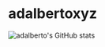 # adalbertoxyz
![adalberto's GitHub stats](https://github-readme-stats.vercel.app/api?username=anuraghazra&show_icons=true&theme=dark)

